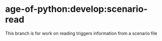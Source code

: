 age-of-python:develop:scenario-read
=====================

This branch is for work on reading triggers information from a scenario file

